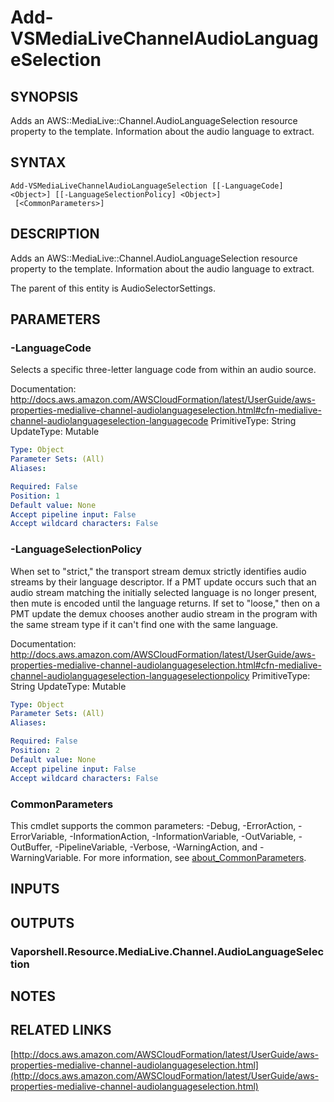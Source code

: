 # Add-VSMediaLiveChannelAudioLanguageSelection

## SYNOPSIS
Adds an AWS::MediaLive::Channel.AudioLanguageSelection resource property to the template.
Information about the audio language to extract.

## SYNTAX

```
Add-VSMediaLiveChannelAudioLanguageSelection [[-LanguageCode] <Object>] [[-LanguageSelectionPolicy] <Object>]
 [<CommonParameters>]
```

## DESCRIPTION
Adds an AWS::MediaLive::Channel.AudioLanguageSelection resource property to the template.
Information about the audio language to extract.

The parent of this entity is AudioSelectorSettings.

## PARAMETERS

### -LanguageCode
Selects a specific three-letter language code from within an audio source.

Documentation: http://docs.aws.amazon.com/AWSCloudFormation/latest/UserGuide/aws-properties-medialive-channel-audiolanguageselection.html#cfn-medialive-channel-audiolanguageselection-languagecode
PrimitiveType: String
UpdateType: Mutable

```yaml
Type: Object
Parameter Sets: (All)
Aliases:

Required: False
Position: 1
Default value: None
Accept pipeline input: False
Accept wildcard characters: False
```

### -LanguageSelectionPolicy
When set to "strict," the transport stream demux strictly identifies audio streams by their language descriptor.
If a PMT update occurs such that an audio stream matching the initially selected language is no longer present, then mute is encoded until the language returns.
If set to "loose," then on a PMT update the demux chooses another audio stream in the program with the same stream type if it can't find one with the same language.

Documentation: http://docs.aws.amazon.com/AWSCloudFormation/latest/UserGuide/aws-properties-medialive-channel-audiolanguageselection.html#cfn-medialive-channel-audiolanguageselection-languageselectionpolicy
PrimitiveType: String
UpdateType: Mutable

```yaml
Type: Object
Parameter Sets: (All)
Aliases:

Required: False
Position: 2
Default value: None
Accept pipeline input: False
Accept wildcard characters: False
```

### CommonParameters
This cmdlet supports the common parameters: -Debug, -ErrorAction, -ErrorVariable, -InformationAction, -InformationVariable, -OutVariable, -OutBuffer, -PipelineVariable, -Verbose, -WarningAction, and -WarningVariable. For more information, see [about_CommonParameters](http://go.microsoft.com/fwlink/?LinkID=113216).

## INPUTS

## OUTPUTS

### Vaporshell.Resource.MediaLive.Channel.AudioLanguageSelection
## NOTES

## RELATED LINKS

[http://docs.aws.amazon.com/AWSCloudFormation/latest/UserGuide/aws-properties-medialive-channel-audiolanguageselection.html](http://docs.aws.amazon.com/AWSCloudFormation/latest/UserGuide/aws-properties-medialive-channel-audiolanguageselection.html)

